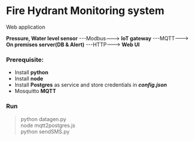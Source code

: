 # Fire Hydrant Monitoring system
Web application 


**Pressure, Water level sensor** ---Modbus---> **IoT gateway** ---MQTT---> **On premises server(DB & Alert)** ---HTTP---> **Web UI**
<br>

### Prerequisite:
* Install **python**
* Install **node**
* Install **Postgres** as service and store credentials in ***config.json***
* Mosquitto **MQTT**

### Run
> python datagen.py <br>
> node mqtt2postgres.js <br>
> python sendSMS.py <br>
